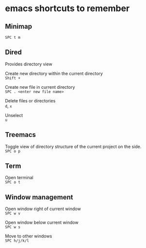 # emacs shortcuts to remember

## Minimap
`SPC t m`  

## Dired

Provides directory view  

Create new directory within the current directory  
`Shift +`  

Create new file in current directory  
`SPC . <enter new file name>`  

Delete files or directories  
`d`, `x`  

Unselect  
`u`  

## Treemacs

Toggle view of directory structure of the current project on the side.  
`SPC o p`  

## Term

Open terminal  
`SPC o t`  

## Window management

Open window right of current window  
`SPC w v`  

Open window below current window  
`SPC w s`  

Move to other windows  
`SPC h/j/k/l`  
